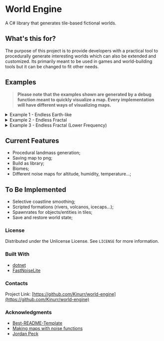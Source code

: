 # World Engine

A C# library that generates tile-based fictional worlds. 

## What's this for?

The purpose of this project is to provide developers with a practical tool to procedurally generate interesting worlds which can also be extended and customized. Its primarily meant to be used in games and world-building tools but it can be changed to fit other needs.

## Examples

> **Please note that the examples shown are generated by a debug function meant to quickly visualize a map. Every implementation will have different ways of visualizing maps.**

<details>
  <summary>Example 1 - Endless Earth-like</summary>
  
  ![map](https://user-images.githubusercontent.com/51026793/197367446-24100817-26d9-467a-9d76-91c5c1d1f4b6.png)
</details>

<details>
  <summary>Example 2 - Endless Fractal</summary>
  
  ![map](https://user-images.githubusercontent.com/51026793/197367479-8998cb1b-421b-4dd8-bdfa-87e3c5f07b47.png)
</details>

<details>
  <summary>Example 3 - Endless Fractal (Lower Frequency)</summary>
  
  ![map](https://user-images.githubusercontent.com/51026793/197367607-b559d134-9626-488a-b275-34e23925e3fa.png)
</details>


## Current Features
- Procedural landmass generation;
- Saving map to png;
- Build as library;
- Biomes;
- Different noise maps for altitude, humidity, temperature...;

## To Be Implemented
- Selective coastline smoothing;
- Scripted formations (rivers, volcanos, icecaps...);
- Spawnrates for objects/entities in tiles;
- Save and restore world state;

### License
Distributed under the Unlicense License. See `LICENSE` for more information.

### Built With
* [dotnet](https://dotnet.microsoft.com/en-us/download/dotnet/6.0)
* [FastNoiseLite](https://github.com/Auburn/FastNoiseLite)

### Contacts
Project Link: [https://github.com/Kinurr/world-engine](https://github.com/Kinurr/world-engine)

### Acknowledgments
* [Best-README-Template](https://github.com/othneildrew/Best-README-Template)
* [Making maps with noise functions](https://www.redblobgames.com/maps/terrain-from-noise/)
* [Jordan Peck](https://jordanpeck.me/)
